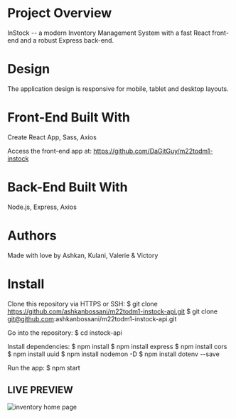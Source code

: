 # Project Overview
InStock -- a modern Inventory Management System with a fast React front-end and a robust Express back-end. 

# Design
The application design is responsive for mobile, tablet and desktop layouts.

# Front-End Built With
Create React App, Sass, Axios 

Access the front-end app at: https://github.com/DaGitGuy/m22todm1-instock 

# Back-End Built With
Node.js, Express, Axios

# Authors
Made with love by Ashkan, Kulani, Valerie & Victory

# Install
Clone this repository via HTTPS or SSH:
$ git clone https://github.com/ashkanbossani/m22todm1-instock-api.git
$ git clone git@github.com:ashkanbossani/m22todm1-instock-api.git

Go into the repository:
$ cd instock-api

Install dependencies:
$ npm install
$ npm install express
$ npm install cors
$ npm install uuid
$ npm install nodemon -D
$ npm install dotenv --save

Run the app:
$ npm start

## LIVE PREVIEW 
![inventory home page ](https://user-images.githubusercontent.com/34638854/195742310-3047464a-19a9-4bd4-902b-b2e69b3abdc9.png)

